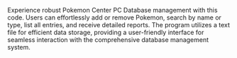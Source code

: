
Experience robust Pokemon Center PC Database management with this code. Users can effortlessly add or remove Pokemon, search by name or type, list all entries, and receive detailed reports. The program utilizes a text file for efficient data storage, providing a user-friendly interface for seamless interaction with the comprehensive database management system.
